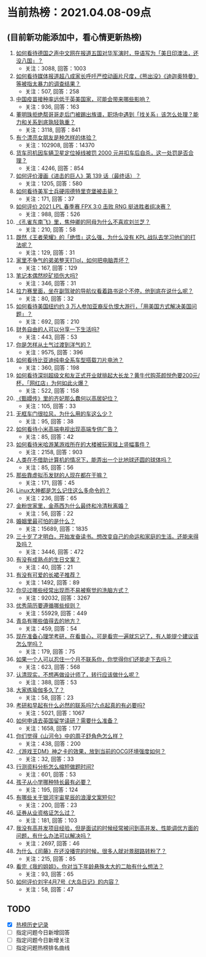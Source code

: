 # 当前热榜：2021.04.08-09点
## (目前新功能添加中，看心情更新热榜)
1. [如何看待德国之声中文网在报道五国对华军演时，导语写为「美日印澳法，还没八国」？](https://www.zhihu.com/question/453319499)
    * 关注：3088, 回答：1003
2. [如何看待媒体报道超八成家长呼吁严控动画片尺度，《熊出没》《迪迦奥特曼》等被指太暴力的调查结果？](https://www.zhihu.com/question/453208323)
    * 关注：507, 回答：258
3. [中国疫苗接种率远低于英美国家，可能会带来哪些影响？](https://www.zhihu.com/question/453162624)
    * 关注：936, 回答：163
4. [董明珠拒绝帮哥哥走后门被踢出族谱，职场中遇到「找关系」该怎么处理？能力和关系到底孰轻孰重？](https://www.zhihu.com/question/453194708)
    * 关注：3118, 回答：841
5. [有个漂亮女朋友是种怎样的体验？](https://www.zhihu.com/question/28997505)
    * 关注：102908, 回答：14370
6. [货车司机因车辆卫星定位掉线被罚 2000 元并扣车后自杀，这一处罚是否合理？](https://www.zhihu.com/question/453284879)
    * 关注：4246, 回答：854
7. [如何评价漫画《进击的巨人》第 139 话（最终话）？](https://www.zhihu.com/question/453468442)
    * 关注：1205, 回答：580
8. [如何看待美军士兵硬闯德特里克堡被击毙？](https://www.zhihu.com/question/453298081)
    * 关注：171, 回答：37
9. [如何评价 2021 LPL 春季赛 FPX 3:0 击败 RNG 挺进胜者组决赛？](https://www.zhihu.com/question/453379462)
    * 关注：988, 回答：526
10. [《孔雀东南飞》里，焦仲卿的阿母为什么不喜欢刘兰芝？](https://www.zhihu.com/question/451846052)
    * 关注：210, 回答：58
11. [既然《王者荣耀》的「绝悟」这么强，为什么没有 KPL 战队去学习他们的打法呢？](https://www.zhihu.com/question/452684362)
    * 关注：129, 回答：31
12. [家里不争气的弟弟整天打lol，如何把电脑弄坏？](https://www.zhihu.com/question/453244193)
    * 关注：167, 回答：129
13. [笔记本偶然挖矿损伤大吗?](https://www.zhihu.com/question/446114579)
    * 关注：346, 回答：31
14. [拉力赛里面，坐在副驾驶的导航仪看着路书说个不停，他到底在说什么呢？](https://www.zhihu.com/question/452484364)
    * 关注：80, 回答：32
15. [如何看待美国纽约约 3 万人参加亚裔反仇恨大游行，「用美国方式解决美国问题」？](https://www.zhihu.com/question/453016267)
    * 关注：692, 回答：210
16. [财务自由的人可以分享一下生活吗?](https://www.zhihu.com/question/452616303)
    * 关注：443, 回答：53
17. [你是怎样从土气过渡到洋气的？](https://www.zhihu.com/question/267705489)
    * 关注：9575, 回答：396
18. [如何看待比亚迪纯电全系车型搭载刀片电池？](https://www.zhihu.com/question/453423044)
    * 关注：360, 回答：198
19. [如何看待深圳超级文和友正式开业就排起大长龙？黄牛代购茶颜悦色要200元/杯，「网红店」为何如此火爆？](https://www.zhihu.com/question/452543033)
    * 关注：522, 回答：158
20. [《甄嬛传》里的齐妃那么蠢何以高居妃位？](https://www.zhihu.com/question/286471807)
    * 关注：105, 回答：33
21. [无框车门很拉风，为什么用的车这么少？](https://www.zhihu.com/question/452939344)
    * 关注：95, 回答：38
22. [如何看待小米高端电视出现高端专供广告？](https://www.zhihu.com/question/453373365)
    * 关注：85, 回答：42
23. [如何看待米哈游某游戏所在的大楼被玩家挂上竖幅事件？](https://www.zhihu.com/question/453199595)
    * 关注：2158, 回答：903
24. [人类在不借助计算机的情况下，能弄出一个比地球还圆的球体吗？](https://www.zhihu.com/question/451559819)
    * 关注：85, 回答：56
25. [那些靠虚拟币发财的人现在都在干嘛？](https://www.zhihu.com/question/277657290)
    * 关注：171, 回答：45
26. [Linux大神都是怎么记住这么多命令的？](https://www.zhihu.com/question/452895041)
    * 关注：236, 回答：65
27. [金粉世家里，金燕西为什么最终和冷清秋离婚？](https://www.zhihu.com/question/34511574)
    * 关注：56, 回答：22
28. [婚姻里最可怕的是什么？](https://www.zhihu.com/question/334497220)
    * 关注：15689, 回答：1835
29. [三十岁了才明白，开始发奋读书。想改变自己的命运和家庭的生活。还能来得及吗？](https://www.zhihu.com/question/359652140)
    * 关注：3446, 回答：472
30. [有没有成熟点的生日文案？](https://www.zhihu.com/question/449461501)
    * 关注：40, 回答：21
31. [有没有可爱的长裙子推荐？](https://www.zhihu.com/question/446771263)
    * 关注：1492, 回答：89
32. [你见过哪些经常出现而不易被察觉的洗脑方式？](https://www.zhihu.com/question/34550565)
    * 关注：92032, 回答：3267
33. [优秀简历要遵循哪些规则？](https://www.zhihu.com/question/20184884)
    * 关注：55929, 回答：449
34. [青岛有哪些值得去的地方？](https://www.zhihu.com/question/268589944)
    * 关注：459, 回答：54
35. [现在准备心理学考研，在看普心，可是看完一遍就忘记了，有人能提个建议该怎么学吗？](https://www.zhihu.com/question/451557725)
    * 关注：179, 回答：75
36. [如果一个人可以忍住一个月不联系你，你觉得你们还能走下去吗？](https://www.zhihu.com/question/450074684)
    * 关注：623, 回答：568
37. [认清现实，不想再做设计师了，转行应该做什么呢？](https://www.zhihu.com/question/355728035)
    * 关注：388, 回答：53
38. [大家练瑜伽多久了？](https://www.zhihu.com/question/452563847)
    * 关注：58, 回答：23
39. [考研和早起有什么必然的联系吗?六点起真的有必要吗?](https://www.zhihu.com/question/344399251)
    * 关注：5021, 回答：1067
40. [如何申请去英国留学读研？需要什么准备？](https://www.zhihu.com/question/304543883)
    * 关注：1658, 回答：177
41. [你们觉得《山河令》中的周子舒角色怎么样？](https://www.zhihu.com/question/447088341)
    * 关注：438, 回答：200
42. [《游戏王DM》神之卡的效果，放到当前的OCG环境强度如何？](https://www.zhihu.com/question/450623676)
    * 关注：32, 回答：33
43. [行测资料分析怎么缩短做题时间?](https://www.zhihu.com/question/350262314)
    * 关注：601, 回答：53
44. [孩子从小学哪种特长最有必要？](https://www.zhihu.com/question/448927166)
    * 关注：195, 回答：124
45. [有哪些关于银河宇宙星辰的浪漫文案短句?](https://www.zhihu.com/question/448114690)
    * 关注：200, 回答：23
46. [证券从业资格证怎么过？](https://www.zhihu.com/question/432669087)
    * 关注：181, 回答：103
47. [我没有高并发项目经验，但是面试的时候经常被问到高并发、性能调优方面的问题，有什么办法可以解决吗？](https://www.zhihu.com/question/421237964)
    * 关注：2697, 回答：46
48. [为什么《司藤》在还没播完的时候，很多人就对景甜路转粉了？](https://www.zhihu.com/question/450395716)
    * 关注：215, 回答：85
49. [看完《我的姐姐》，你对当下年龄悬殊太大的二胎有什么想法？](https://www.zhihu.com/question/452945032)
    * 关注：93, 回答：65
50. [如何评价刘宇4月7号《大岛日记》的内容？](https://www.zhihu.com/question/453356183)
    * 关注：58, 回答：47
## TODO
* [x] [热榜历史记录](hot_history/AllHot.md)
* [ ] 指定问题今日新增回答
* [ ] 指定问题今日新增关注
* [ ] 指定问题热榜排名曲线
